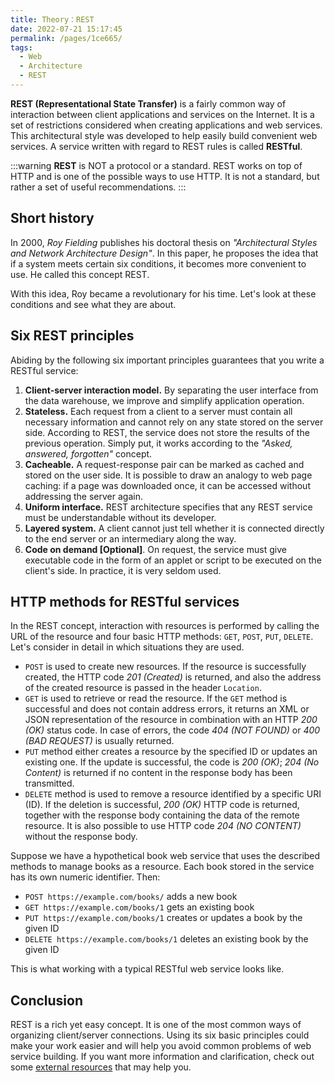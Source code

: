 ```yaml
---
title: Theory：REST
date: 2022-07-21 15:17:45
permalink: /pages/1ce665/
tags:
  - Web
  - Architecture
  - REST
---
```

**REST (Representational State Transfer)** is a fairly common way of interaction between client applications and services on the Internet. It is a set of restrictions considered when creating applications and web services. This architectural style was developed to help easily build convenient web services. A service written with regard to REST rules is called **RESTful**.


:::warning
**REST** is NOT a protocol or a standard. REST works on top of HTTP and is one of the possible ways to use HTTP. It is not a standard, but rather a set of useful recommendations.
:::


## Short history

In 2000, *Roy Fielding* publishes his doctoral thesis on *"Architectural Styles and Network Architecture Design"*. In this paper, he proposes the idea that if a system meets certain six conditions, it becomes more convenient to use. He called this concept REST.

With this idea, Roy became a revolutionary for his time. Let's look at these conditions and see what they are about.

## Six REST principles

Abiding by the following six important principles guarantees that you write a RESTful service:

1. **Client-server interaction model.** By separating the user interface from the data warehouse, we improve and simplify application operation.
2. **Stateless.** Each request from a client to a server must contain all necessary information and cannot rely on any state stored on the server side. According to REST, the service does not store the results of the previous operation. Simply put, it works according to the *"Asked, answered, forgotten"* concept.
3. **Cacheable.** A request-response pair can be marked as cached and stored on the user side. It is possible to draw an analogy to web page caching: if a page was downloaded once, it can be accessed without addressing the server again.
4. **Uniform interface.** REST architecture specifies that any REST service must be understandable without its developer.
5. **Layered system.** A client cannot just tell whether it is connected directly to the end server or an intermediary along the way.
6. **Code on demand [Optional]**. On request, the service must give executable code in the form of an applet or script to be executed on the client's side. In practice, it is very seldom used.

## HTTP methods for RESTful services

In the REST concept, interaction with resources is performed by calling the URL of the resource and four basic HTTP methods: `GET`, `POST`, `PUT`, `DELETE`. Let's consider in detail in which situations they are used.

- `POST` is used to create new resources. If the resource is successfully created, the HTTP code *201 (Created)* is returned, and also the address of the created resource is passed in the header `Location`.
- `GET` is used to retrieve or read the resource. If the `GET` method is successful and does not contain address errors, it returns an XML or JSON representation of the resource in combination with an HTTP *200 (OK)* status code. In case of errors, the code *404 (NOT FOUND)* or *400 (BAD REQUEST)* is usually returned.
- `PUT` method either creates a resource by the specified ID or updates an existing one. If the update is successful, the code is *200 (OK)*; *204 (No Content)* is returned if no content in the response body has been transmitted.
- `DELETE` method is used to remove a resource identified by a specific URI (ID). If the deletion is successful, *200 (OK)* HTTP code is returned, together with the response body containing the data of the remote resource. It is also possible to use HTTP code *204 (NO CONTENT)* without the response body.

Suppose we have a hypothetical book web service that uses the described methods to manage books as a resource. Each book stored in the service has its own numeric identifier. Then:

- `POST https://example.com/books/` adds a new book
- `GET https://example.com/books/1` gets an existing book
- `PUT https://example.com/books/1` creates or updates a book by the given ID
- `DELETE https://example.com/books/1` deletes an existing book by the given ID

This is what working with a typical RESTful web service looks like.

## Conclusion

REST is a rich yet easy concept. It is one of the most common ways of organizing client/server connections. Using its six basic principles could make your work easier and will help you avoid common problems of web service building. If you want more information and clarification, check out some [external resources](https://www.restapitutorial.com/lessons/httpmethods.html) that may help you.